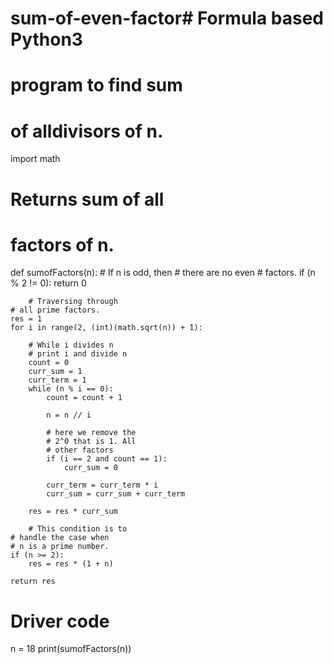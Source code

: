 # sum-of-even-factor# Formula based Python3
# program to find sum
# of alldivisors of n.
import math


# Returns sum of all
# factors of n.
def sumofFactors(n):
    # If n is odd, then
    # there are no even
    # factors.
    if (n % 2 != 0):
        return 0

        # Traversing through
    # all prime factors.
    res = 1
    for i in range(2, (int)(math.sqrt(n)) + 1):

        # While i divides n
        # print i and divide n
        count = 0
        curr_sum = 1
        curr_term = 1
        while (n % i == 0):
            count = count + 1

            n = n // i

            # here we remove the
            # 2^0 that is 1. All
            # other factors
            if (i == 2 and count == 1):
                curr_sum = 0

            curr_term = curr_term * i
            curr_sum = curr_sum + curr_term

        res = res * curr_sum

        # This condition is to
    # handle the case when
    # n is a prime number.
    if (n >= 2):
        res = res * (1 + n)

    return res


# Driver code
n = 18
print(sumofFactors(n))
